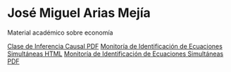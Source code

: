 # José Miguel Arias Mejía
Material académico sobre economía

[Clase de Inferencia Causal PDF](https://jmariasm1.github.io/Clase_Inferencia_Causal/Clase_Inferencia_Causal.pdf)
[Monitoría de Identificación de Ecuaciones Simultáneas HTML](https://jmariasm1.github.io/Monitoria_Identificacion_Simulaneas/monitoria_identificacion_ecuaciones_simultaneas.html)
[Monitoría de Identificación de Ecuaciones Simultáneas PDF](https://jmariasm1.github.io/Monitoria_Identificacion_Simulaneas/monitoria_identificacion_ecuaciones_simultaneas.pdf)
